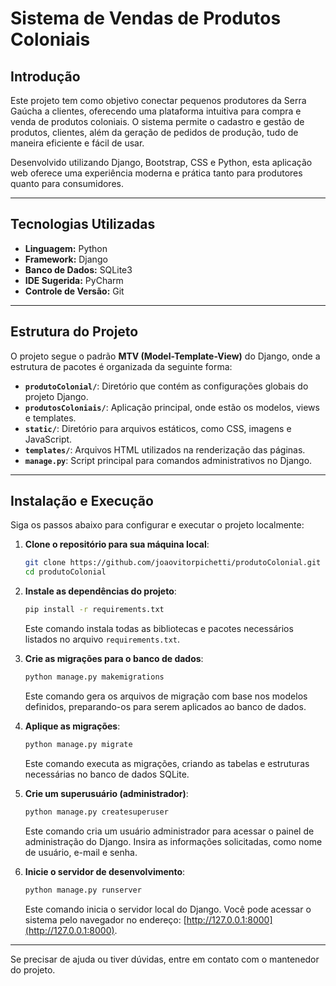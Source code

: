 
# Sistema de Vendas de Produtos Coloniais

## Introdução

Este projeto tem como objetivo conectar pequenos produtores da Serra Gaúcha a clientes, oferecendo uma plataforma intuitiva para compra e venda de produtos coloniais. O sistema permite o cadastro e gestão de produtos, clientes, além da geração de pedidos de produção, tudo de maneira eficiente e fácil de usar.

Desenvolvido utilizando Django, Bootstrap, CSS e Python, esta aplicação web oferece uma experiência moderna e prática tanto para produtores quanto para consumidores.

---

## Tecnologias Utilizadas

- **Linguagem:** Python
- **Framework:** Django
- **Banco de Dados:** SQLite3
- **IDE Sugerida:** PyCharm
- **Controle de Versão:** Git

---

## Estrutura do Projeto

O projeto segue o padrão **MTV (Model-Template-View)** do Django, onde a estrutura de pacotes é organizada da seguinte forma:

- **`produtoColonial/`**: Diretório que contém as configurações globais do projeto Django.
- **`produtosColoniais/`**: Aplicação principal, onde estão os modelos, views e templates.
- **`static/`**: Diretório para arquivos estáticos, como CSS, imagens e JavaScript.
- **`templates/`**: Arquivos HTML utilizados na renderização das páginas.
- **`manage.py`**: Script principal para comandos administrativos no Django.

---

## Instalação e Execução

Siga os passos abaixo para configurar e executar o projeto localmente:

1. **Clone o repositório para sua máquina local**:
   ```bash
   git clone https://github.com/joaovitorpichetti/produtoColonial.git
   cd produtoColonial
   ```

2. **Instale as dependências do projeto**:
   ```bash
   pip install -r requirements.txt
   ```
   Este comando instala todas as bibliotecas e pacotes necessários listados no arquivo `requirements.txt`.

3. **Crie as migrações para o banco de dados**:
   ```bash
   python manage.py makemigrations
   ```
   Este comando gera os arquivos de migração com base nos modelos definidos, preparando-os para serem aplicados ao banco de dados.

4. **Aplique as migrações**:
   ```bash
   python manage.py migrate
   ```
   Este comando executa as migrações, criando as tabelas e estruturas necessárias no banco de dados SQLite.

5. **Crie um superusuário (administrador)**:
   ```bash
   python manage.py createsuperuser
   ```
   Este comando cria um usuário administrador para acessar o painel de administração do Django. Insira as informações solicitadas, como nome de usuário, e-mail e senha.

6. **Inicie o servidor de desenvolvimento**:
   ```bash
   python manage.py runserver
   ```
   Este comando inicia o servidor local do Django. Você pode acessar o sistema pelo navegador no endereço: [http://127.0.0.1:8000](http://127.0.0.1:8000).
   
---

Se precisar de ajuda ou tiver dúvidas, entre em contato com o mantenedor do projeto.

